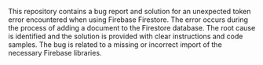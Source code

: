 This repository contains a bug report and solution for an unexpected token error encountered when using Firebase Firestore. The error occurs during the process of adding a document to the Firestore database. The root cause is identified and the solution is provided with clear instructions and code samples.  The bug is related to a missing or incorrect import of the necessary Firebase libraries.